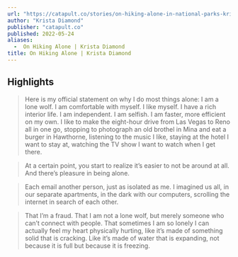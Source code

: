 ```yaml
---
url: "https://catapult.co/stories/on-hiking-alone-in-national-parks-krista-diamond"
author: "Krista Diamond"
publisher: "catapult.co"
published: 2022-05-24
aliases:
  -  On Hiking Alone | Krista Diamond
title: On Hiking Alone | Krista Diamond
---
```


## Highlights
> Here is my official statement on why I do most things alone: I am a lone wolf. I am comfortable with myself. I like myself. I have a rich interior life. I am independent. I am selfish. I am faster, more efficient on my own. I like to make the eight-hour drive from Las Vegas to Reno all in one go, stopping to photograph an old brothel in Mina and eat a burger in Hawthorne, listening to the music I like, staying at the hotel I want to stay at, watching the TV show I want to watch when I get there.

> At a certain point, you start to realize it’s easier to not be around at all. And there’s pleasure in being alone.

> Each email another person, just as isolated as me. I imagined us all, in our separate apartments, in the dark with our computers, scrolling the internet in search of each other.

> That I’m a fraud. That I am not a lone wolf, but merely someone who can’t connect with people. That sometimes I am so lonely I can actually feel my heart physically hurting, like it’s made of something solid that is cracking. Like it’s made of water that is expanding, not because it is full but because it is freezing.

